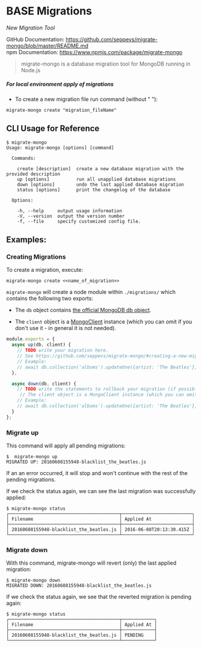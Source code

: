 # BASE Migrations
*New Migration Tool*

GitHub Documentation: https://github.com/seppevs/migrate-mongo/blob/master/README.md
<br>
npm Documentation: https://www.npmjs.com/package/migrate-mongo

<blockquote>migrate-mongo is a database migration tool for MongoDB running in Node.js</blockquote> 

##### For local environment apply of migrations
- To create a new migration file run command (without " "):
```shell
migrate-mongo create "migration_fileName"
```

## CLI Usage for Reference
````
$ migrate-mongo
Usage: migrate-mongo [options] [command]

  Commands:

    create [description]  create a new database migration with the provided description
    up [options]          run all unapplied database migrations
    down [options]        undo the last applied database migration
    status [options]      print the changelog of the database

  Options:

    -h, --help     output usage information
    -V, --version  output the version number
    -f, --file     specify customized config file.
````


## Examples: 

### Creating Migrations
To create a migration, execute:

 ```shell
 migrate-mongo create <<name_of_migration>>
 ``` 

``migrate-mongo`` will create a node module within ``./migrations/`` which contains the following two exports:

 - The ``db`` object contains [the official MongoDB db object](https://www.npmjs.com/package/mongodb).

 - The ``client`` object is a [MongoClient](https://mongodb.github.io/node-mongodb-native/3.3/api/MongoClient.html) instance (which you can omit if you don't use it - in general it is not needed).

```js
module.exports = {
  async up(db, client) {
    // TODO write your migration here.
    // See https://github.com/seppevs/migrate-mongo/#creating-a-new-migration-script
    // Example:
    // await db.collection('albums').updateOne({artist: 'The Beatles'}, {$set: {blacklisted: true}});
  },

  async down(db, client) {
    // TODO write the statements to rollback your migration (if possible)
     // The client object is a MongoClient instance (which you can omit if you don’t use it - in general it is not needed).
    // Example:
    // await db.collection('albums').updateOne({artist: 'The Beatles'}, {$set: {blacklisted: false}});
  }
};
```

### Migrate up
This command will apply all pending migrations: 
```shell
$  migrate-mongo up
MIGRATED UP: 20160608155948-blacklist_the_beatles.js
```

If an an error occurred, it will stop and won't continue with the rest of the pending migrations.

If we check the status again, we can see the last migration was successfully applied:
```shell
$ migrate-mongo status
┌─────────────────────────────────────────┬──────────────────────────┐
│ Filename                                │ Applied At               │
├─────────────────────────────────────────┼──────────────────────────┤
│ 20160608155948-blacklist_the_beatles.js │ 2016-06-08T20:13:30.415Z │
└─────────────────────────────────────────┴──────────────────────────┘
```

### Migrate down
With this command, migrate-mongo will revert (only) the last applied migration:

```shell
$ migrate-mongo down
MIGRATED DOWN: 20160608155948-blacklist_the_beatles.js
```

If we check the status again, we see that the reverted migration is pending again:
```shell
$ migrate-mongo status
┌─────────────────────────────────────────┬────────────┐
│ Filename                                │ Applied At │
├─────────────────────────────────────────┼────────────┤
│ 20160608155948-blacklist_the_beatles.js │ PENDING    │
└─────────────────────────────────────────┴────────────┘
```
